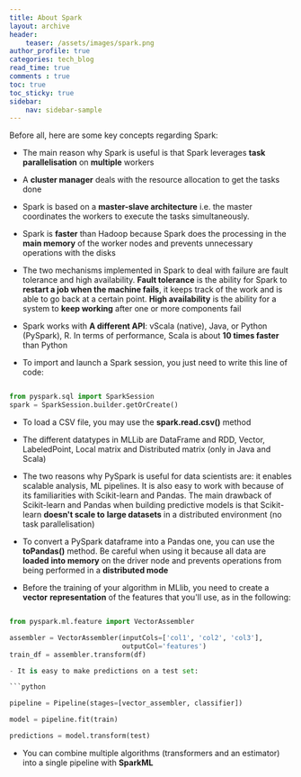 ```yaml
---
title: About Spark
layout: archive
header:
    teaser: /assets/images/spark.png
author_profile: true
categories: tech_blog
read_time: true
comments : true
toc: true
toc_sticky: true
sidebar:
    nav: sidebar-sample
---
```


Before all, here are some key concepts regarding Spark:

- The main reason why Spark is useful is that Spark leverages **task parallelisation**
on **multiple** workers

- A **cluster manager** deals with the resource allocation to get the tasks done

- Spark is based on a **master-slave architecture** i.e. the master coordinates
the workers to execute the tasks simultaneously.

- Spark is **faster** than Hadoop because Spark does the processing in the
**main memory** of the worker nodes and prevents unnecessary operations with the
disks

- The two mechanisms implemented in Spark to deal with failure are fault tolerance
and high availability. **Fault tolerance** is the ability for Spark to
**restart a job when the machine fails**, it keeps track of the work and is able
to go back at a certain point. **High availability** is the ability for a system
to **keep working** after one or more components fail

- Spark works with **A different API**: vScala (native), Java, or Python (PySpark), R.
In terms of performance, Scala is about **10 times faster** than Python

- To import and launch a Spark session, you just need to write this line of code:

```python

from pyspark.sql import SparkSession
spark = SparkSession.builder.getOrCreate()

```

- To load a CSV file, you may use the **spark.read.csv()** method

- The different datatypes in MLLib are DataFrame and RDD, Vector, LabeledPoint,
Local matrix and Distributed matrix (only in Java and Scala)

- The two reasons why PySpark is useful for data scientists are: it enables
scalable analysis, ML pipelines. It is also easy to work with because of its
familiarities with Scikit-learn and Pandas. The main drawback of Scikit-learn and
Pandas when building predictive models is that Scikit-learn **doesn't scale to**
**large datasets** in a distributed environment (no task parallelisation)

- To convert a PySpark dataframe into a Pandas one, you can use the **toPandas()**
method. Be careful when using it because all data are **loaded into memory** on
the driver node and prevents operations from being performed in a **distributed mode**

- Before the training of your algorithm in MLlib, you need to create a **vector**
**representation** of the features that you'll use, as in the following:

```python

from pyspark.ml.feature import VectorAssembler

assembler = VectorAssembler(inputCols=['col1', 'col2', 'col3'],
                            outputCol='features')
train_df = assembler.transform(df)

- It is easy to make predictions on a test set:

```python

pipeline = Pipeline(stages=[vector_assembler, classifier])

model = pipeline.fit(train)

predictions = model.transform(test)

```

- You can combine multiple algorithms (transformers and an estimator) into a
single pipeline with **SparkML**
